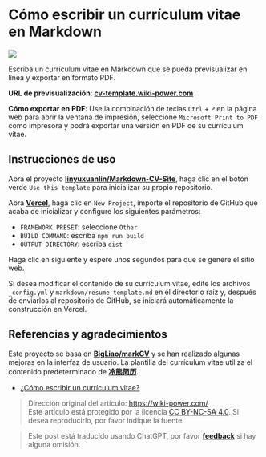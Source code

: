 # Cómo escribir un currículum vitae en Markdown

![](https://wiki-media-1253965369.cos.ap-guangzhou.myqcloud.com/img/20210318220041.png)

Escriba un currículum vitae en Markdown que se pueda previsualizar en línea y exportar en formato PDF.

**URL de previsualización**: [**cv-template.wiki-power.com**](https://cv-template.wiki-power.com/)

**Cómo exportar en PDF**: Use la combinación de teclas `Ctrl` + `P` en la página web para abrir la ventana de impresión, seleccione `Microsoft Print to PDF` como impresora y podrá exportar una versión en PDF de su currículum vitae.

## Instrucciones de uso

Abra el proyecto [**linyuxuanlin/Markdown-CV-Site**](https://github.com/linyuxuanlin/Markdown-CV-Site), haga clic en el botón verde `Use this template` para inicializar su propio repositorio.

Abra [**Vercel**](https://vercel.com/), haga clic en `New Project`, importe el repositorio de GitHub que acaba de inicializar y configure los siguientes parámetros:

- `FRAMEWORK PRESET`: seleccione `Other`
- `BUILD COMMAND`: escriba `npm run build`
- `OUTPUT DIRECTORY`: escriba `dist`

Haga clic en siguiente y espere unos segundos para que se genere el sitio web.

Si desea modificar el contenido de su currículum vitae, edite los archivos `_config.yml` y `markdown/resume-template.md` en el directorio raíz y, después de enviarlos al repositorio de GitHub, se iniciará automáticamente la construcción en Vercel.

## Referencias y agradecimientos

Este proyecto se basa en [**BigLiao/markCV**](https://github.com/BigLiao/markCV) y se han realizado algunas mejoras en la interfaz de usuario. La plantilla del currículum vitae utiliza el contenido predeterminado de [**冷熊简历**](https://cv.ftqq.com/).

- [¿Cómo escribir un currículum vitae?](https://mp.weixin.qq.com/s/P64bm-SBYXyQymfHAR1rqA)

> Dirección original del artículo: <https://wiki-power.com/>  
> Este artículo está protegido por la licencia [CC BY-NC-SA 4.0](https://creativecommons.org/licenses/by/4.0/deed.zh). Si desea reproducirlo, por favor indique la fuente.

> Este post está traducido usando ChatGPT, por favor [**feedback**](https://github.com/linyuxuanlin/Wiki_MkDocs/issues/new) si hay alguna omisión.
